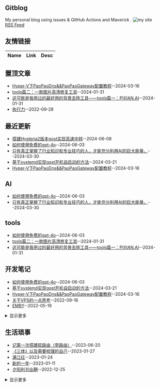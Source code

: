 ## Gitblog
My personal blog using issues & GitHub Actions and Maverick .
![my site](https://blog.ilxyz.cn/logo.jpg)
[RSS Feed](https://raw.githubusercontent.com/lesnolie/Marverick/master/feed.xml)
## 友情链接
| Name | Link | Desc | 
 | ---- | ---- | ---- |
## 置顶文章
- [Hyper-V下PaoPaoDns&&PaoPaoGateway配置教程](https://github.com/lesnolie/Marverick/issues/37)--2024-03-16
- [tools篇二：一款图片高清修复工具](https://github.com/lesnolie/Marverick/issues/36)--2024-01-31
- [这可能是我用过的最好用的背景去除工具——tools篇一：PIXIAN.AI](https://github.com/lesnolie/Marverick/issues/35)--2024-01-31
- [执行力](https://github.com/lesnolie/Marverick/issues/16)--2022-09-28
## 最近更新
- [搭建Hysteria2版本gost实现高速中转](https://github.com/lesnolie/Marverick/issues/41)--2024-06-08
- [如何使用免费的gpt-4o](https://github.com/lesnolie/Marverick/issues/40)--2024-06-03
- [只有真正掌握了行业知识和专业技巧的人，才能充分利用AI的巨大能量。](https://github.com/lesnolie/Marverick/issues/39)--2024-03-30
- [基于systemd实现gost开机自启动的方法](https://github.com/lesnolie/Marverick/issues/38)--2024-03-21
- [Hyper-V下PaoPaoDns&&PaoPaoGateway配置教程](https://github.com/lesnolie/Marverick/issues/37)--2024-03-16
## AI
- [如何使用免费的gpt-4o](https://github.com/lesnolie/Marverick/issues/40)--2024-06-03
- [只有真正掌握了行业知识和专业技巧的人，才能充分利用AI的巨大能量。](https://github.com/lesnolie/Marverick/issues/39)--2024-03-30
## tools
- [如何使用免费的gpt-4o](https://github.com/lesnolie/Marverick/issues/40)--2024-06-03
- [tools篇二：一款图片高清修复工具](https://github.com/lesnolie/Marverick/issues/36)--2024-01-31
- [这可能是我用过的最好用的背景去除工具——tools篇一：PIXIAN.AI](https://github.com/lesnolie/Marverick/issues/35)--2024-01-31
## 开发笔记
- [如何使用免费的gpt-4o](https://github.com/lesnolie/Marverick/issues/40)--2024-06-03
- [基于systemd实现gost开机自启动的方法](https://github.com/lesnolie/Marverick/issues/38)--2024-03-21
- [Hyper-V下PaoPaoDns&&PaoPaoGateway配置教程](https://github.com/lesnolie/Marverick/issues/37)--2024-03-16
- [关于VPS的一点思考](https://github.com/lesnolie/Marverick/issues/14)--2022-09-16
- [EMBY](https://github.com/lesnolie/Marverick/issues/8)--2022-05-19
<details><summary>显示更多</summary>

- [我终于弄好了gitblog](https://github.com/lesnolie/Marverick/issues/1)--2022-02-11
</details>

## 生活琐事
- [记第一次搭建软路由（旁路由）](https://github.com/lesnolie/Marverick/issues/34)--2023-06-20
- [《三体》以及需要梳理的自己](https://github.com/lesnolie/Marverick/issues/22)--2023-01-27
- [满江红](https://github.com/lesnolie/Marverick/issues/21)--2023-01-24
- [新的一年](https://github.com/lesnolie/Marverick/issues/20)--2023-01-11
- [夕阳利刃出鞘](https://github.com/lesnolie/Marverick/issues/19)--2022-12-25
<details><summary>显示更多</summary>

- [骄阳](https://github.com/lesnolie/Marverick/issues/18)--2022-12-21
- [似阳](https://github.com/lesnolie/Marverick/issues/17)--2022-12-18
- [执行力](https://github.com/lesnolie/Marverick/issues/16)--2022-09-28
- [9月随笔](https://github.com/lesnolie/Marverick/issues/15)--2022-09-24
- [改变自己才是最好的解药](https://github.com/lesnolie/Marverick/issues/13)--2022-09-02
- [一个谎言需要无数的谎言](https://github.com/lesnolie/Marverick/issues/12)--2022-08-24
- [做饭](https://github.com/lesnolie/Marverick/issues/11)--2022-07-11
- [压力](https://github.com/lesnolie/Marverick/issues/10)--2022-07-11
- [搬去了新的城市](https://github.com/lesnolie/Marverick/issues/9)--2022-06-23
- [外公](https://github.com/lesnolie/Marverick/issues/7)--2022-04-28
- [养一只猫](https://github.com/lesnolie/Marverick/issues/4)--2022-03-23
- [事与愿违](https://github.com/lesnolie/Marverick/issues/3)--2022-03-05
- [2022的二三事（OKR）](https://github.com/lesnolie/Marverick/issues/2)--2022-02-12
</details>

